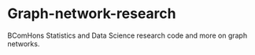 # Graph-network-research
BComHons Statistics and Data Science research code and more on graph networks.
